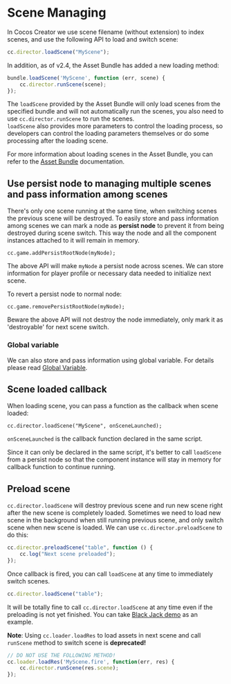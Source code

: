 # Scene Managing

In Cocos Creator we use scene filename (without extension) to index scenes, and use the following API to load and switch scene:

```js
cc.director.loadScene("MyScene");
```

In addition, as of v2.4, the Asset Bundle has added a new loading method:

```js
bundle.loadScene('MyScene', function (err, scene) {
    cc.director.runScene(scene);
});
```

The `loadScene` provided by the Asset Bundle will only load scenes from the specified bundle and will not automatically run the scenes, you also need to use `cc.director.runScene` to run the scenes.<br>
`loadScene` also provides more parameters to control the loading process, so developers can control the loading parameters themselves or do some processing after the loading scene.

For more information about loading scenes in the Asset Bundle, you can refer to the [Asset Bundle](asset-bundle.md) documentation.

## Use persist node to managing multiple scenes and pass information among scenes

There's only one scene running at the same time, when switching scenes the previous scene will be destroyed. To easily store and pass information among scenes we can mark a node as **persist node** to prevent it from being destroyed during scene switch. This way the node and all the component instances attached to it will remain in memory. 

`cc.game.addPersistRootNode(myNode);`

The above API will make `myNode` a persist node across scenes. We can store information for player profile or necessary data needed to initialize next scene.

To revert a persist node to normal node:

`cc.game.removePersistRootNode(myNode);`

Beware the above API will not destroy the node immediately, only mark it as 'destroyable' for next scene switch.

### Global variable

We can also store and pass information using global variable. For details please read [Global Variable](access-node-component.md#global_variable).

## Scene loaded callback

When loading scene, you can pass a function as the callback when scene loaded:

`cc.director.loadScene("MyScene", onSceneLaunched);`

`onSceneLaunched` is the callback function declared in the same script.

Since it can only be declared in the same script, it's better to call `loadScene` from a persist node so that the component instance will stay in memory for callback function to continue running.

## Preload scene

`cc.director.loadScene` will destroy previous scene and run new scene right after the new scene is completely loaded. Sometimes we need to load new scene in the background when still running previous scene, and only switch scene when new scene is loaded. We can use `cc.director.preloadScene` to do this:

```js
cc.director.preloadScene("table", function () {
    cc.log("Next scene preloaded");
});
```

Once callback is fired, you can call `loadScene` at any time to immediately switch scenes.

```js
cc.director.loadScene("table");
```

It will be totally fine to call `cc.director.loadScene` at any time even if the preloading is not yet finished. You can take [Black Jack demo](https://github.com/cocos-creator/tutorial-blackjack/blob/master/assets/scripts/Menu.js#L12-L14) as an example.

**Note**: Using `cc.loader.loadRes` to load assets in next scene and call `runScene` method to switch scene is **deprecated!**

```js
// DO NOT USE THE FOLLOWING METHOD!
cc.loader.loadRes('MyScene.fire', function(err, res) {
    cc.director.runScene(res.scene);
});
```
